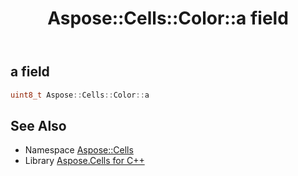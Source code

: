 ﻿---
title: Aspose::Cells::Color::a field
linktitle: a
second_title: Aspose.Cells for C++ API Reference
description: 'How to use a field of Aspose::Cells::Color class in C++.'
type: docs
weight: 14200
url: /cpp/aspose.cells/color/a/
---
## a field




```cpp
uint8_t Aspose::Cells::Color::a
```

## See Also

* Namespace [Aspose::Cells](../../)
* Library [Aspose.Cells for C++](../../../)

